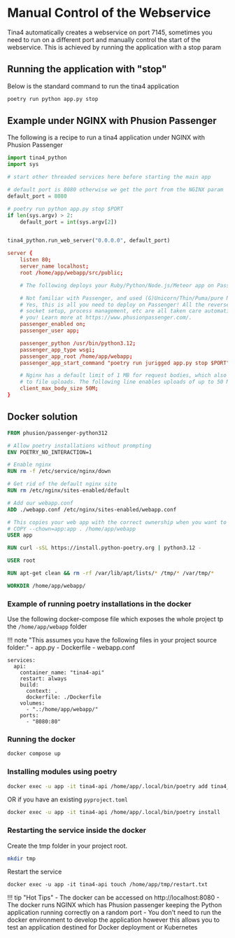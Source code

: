 # Manual Control of the Webservice

Tina4 automatically creates a webservice on port 7145, sometimes you need to run on a different port and manually control the start of the webservice.
This is achieved by running the application with a stop param

## Running the application with "stop"

Below is the standard command to run the tina4 application

```bash
poetry run python app.py stop
```

## Example under NGINX with Phusion Passenger

The following is a recipe to run a tina4 application under NGINX with Phusion Passenger

```python title="app.py"
import tina4_python
import sys

# start other threaded services here before starting the main app

# default port is 8080 otherwise we get the port from the NGINX param
default_port = 8080

# poetry run python app.py stop $PORT
if len(sys.argv) > 2:
    default_port = int(sys.argv[2])


tina4_python.run_web_server("0.0.0.0", default_port)
```


```conf title="webapp.conf"
server {
    listen 80;
    server_name localhost;
    root /home/app/webapp/src/public;

    # The following deploys your Ruby/Python/Node.js/Meteor app on Passenger.

    # Not familiar with Passenger, and used (G)Unicorn/Thin/Puma/pure Node before?
    # Yes, this is all you need to deploy on Passenger! All the reverse proxying,
    # socket setup, process management, etc are all taken care automatically for
    # you! Learn more at https://www.phusionpassenger.com/.
    passenger_enabled on;
    passenger_user app;

    passenger_python /usr/bin/python3.12;
    passenger_app_type wsgi;
    passenger_app_root /home/app/webapp;
    passenger_app_start_command "poetry run jurigged app.py stop $PORT";

    # Nginx has a default limit of 1 MB for request bodies, which also applies
    # to file uploads. The following line enables uploads of up to 50 MB:
    client_max_body_size 50M;
}
```

## Docker solution 

```Dockerfile title="Dockerfile"
FROM phusion/passenger-python312

# Allow poetry installations without prompting
ENV POETRY_NO_INTERACTION=1

# Enable nginx
RUN rm -f /etc/service/nginx/down

# Get rid of the default nginx site
RUN rm /etc/nginx/sites-enabled/default

# Add our webapp.conf
ADD ./webapp.conf /etc/nginx/sites-enabled/webapp.conf

# This copies your web app with the correct ownership when you want to deploy
# COPY --chown=app:app . /home/app/webapp
USER app

RUN curl -sSL https://install.python-poetry.org | python3.12 -

USER root

RUN apt-get clean && rm -rf /var/lib/apt/lists/* /tmp/* /var/tmp/*

WORKDIR /home/app/webapp/

```

### Example of running poetry installations in the docker

Use the following docker-compose file which exposes the whole project tp the `/home/app/webapp` folder

!!! note "This assumes you have the following files in your project source folder:"
    - app.py
    - Dockerfile
    - webapp.conf


```DockerCompose title="docker-compose.yml"
services:
  api:
    container_name: "tina4-api"
    restart: always
    build:
      context: .
      dockerfile: ./Dockerfile
    volumes:
      - ".:/home/app/webapp/"
    ports:
      - "8080:80"
```

### Running the docker

```bash
docker compose up
```

### Installing modules using poetry

```bash
docker exec -u app -it tina4-api /home/app/.local/bin/poetry add tina4_python
```
OR if you have an existing `pyproject.toml`
```bash
docker exec -u app -it tina4-api /home/app/.local/bin/poetry install
```

### Restarting the service inside the docker

Create the tmp folder in your project root.
```bash
mkdir tmp
```

Restart the service
```
docker exec -u app -it tina4-api touch /home/app/tmp/restart.txt
```

!!! tip "Hot Tips"
    - The docker can be accessed on http://localhost:8080
    - The docker runs NGINX which has Phusion passenger keeping the Python application running correctly on a random port
    - You don't need to run the docker environment to develop the application however this allows you to test an application destined for Docker deployment or Kubernetes


